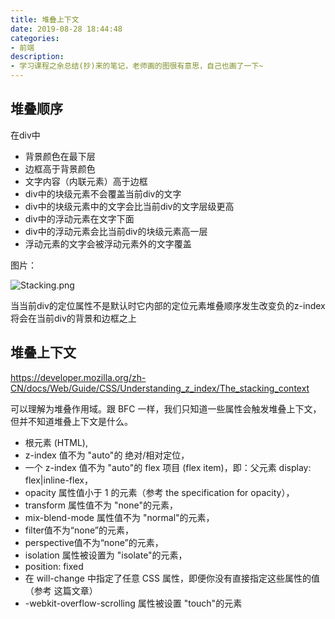 ```yaml
---
title: 堆叠上下文
date: 2019-08-28 18:44:48
categories:
- 前端
description:
- 学习课程之余总结(抄)来的笔记，老师画的图很有意思，自己也画了一下~
---
```




## 堆叠顺序

在div中

- 背景颜色在最下层
- 边框高于背景颜色
- 文字内容（内联元素）高于边框
- div中的块级元素不会覆盖当前div的文字
- div中的块级元素中的文字会比当前div的文字层级更高
- div中的浮动元素在文字下面
- div中的浮动元素会比当前div的块级元素高一层
- 浮动元素的文字会被浮动元素外的文字覆盖

图片：

![Stacking.png](https://i.loli.net/2019/08/28/m5COHX9jwtnQMLV.png)


当当前div的定位属性不是默认时它内部的定位元素堆叠顺序发生改变负的z-index将会在当前div的背景和边框之上

## 堆叠上下文

<https://developer.mozilla.org/zh-CN/docs/Web/Guide/CSS/Understanding_z_index/The_stacking_context>

可以理解为堆叠作用域。跟 BFC 一样，我们只知道一些属性会触发堆叠上下文，但并不知道堆叠上下文是什么。

- 根元素 (HTML),
- z-index 值不为 "auto"的 绝对/相对定位，
- 一个 z-index 值不为 "auto"的 flex 项目 (flex item)，即：父元素 display: flex|inline-flex，
- opacity 属性值小于 1 的元素（参考 the specification for opacity），
- transform 属性值不为 "none"的元素，
- mix-blend-mode 属性值不为 "normal"的元素，
- filter值不为“none”的元素，
- perspective值不为“none”的元素，
- isolation 属性被设置为 "isolate"的元素，
- position: fixed
- 在 will-change 中指定了任意 CSS 属性，即便你没有直接指定这些属性的值（参考 这篇文章）
- -webkit-overflow-scrolling 属性被设置 "touch"的元素

